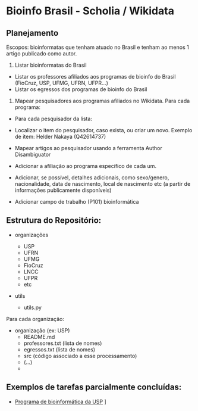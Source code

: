# Bioinfo Brasil - Scholia / Wikidata

## Planejamento


Escopos: bioinformatas que tenham atuado no Brasil e tenham ao menos 1 artigo publicado como autor. 

1. Listar bioinformatas do Brasil
- Listar os professores afiliados aos programas de bioinfo do Brasil (FioCruz, USP, UFMG, UFRN, UFPR...)
- Listar os egressos dos programas de bioinfo do Brasil

1. Mapear pesquisadores aos programas afiliados no Wikidata. Para cada programa:
- Para cada pesquisador da lista:

- Localizar o item do pesquisador, caso exista, ou criar um novo. Exemplo de item: Helder Nakaya (Q42614737)
- Mapear artigos ao pesquisador usando a ferramenta Author Disambiguator
- Adicionar a afiliação ao programa específico de cada um.
- Adicionar, se possível, detalhes adicionais, como sexo/genero, nacionalidade, data de nascimento, local de nascimento etc (a partir de informações publicamente disponíveis)
- Adicionar campo de trabalho (P101) bioinformática


## Estrutura do Repositório:

- organizações 
  - USP
  - UFRN
  - UFMG
  - FioCruz
  - LNCC
  - UFPR
  - etc

- utils
  - utils.py
  
Para cada organização:

- organização (ex: USP)
  - README.md
  - professores.txt (lista de nomes) 
  - egressos.txt (lista de nomes)
  - src (código associado a esse processamento)
  - (...)
  - 
## Exemplos de tarefas parcialmente concluídas:

- [Programa de bioinformática da USP](https://scholia.toolforge.org/organization/Q102292035)
 ]